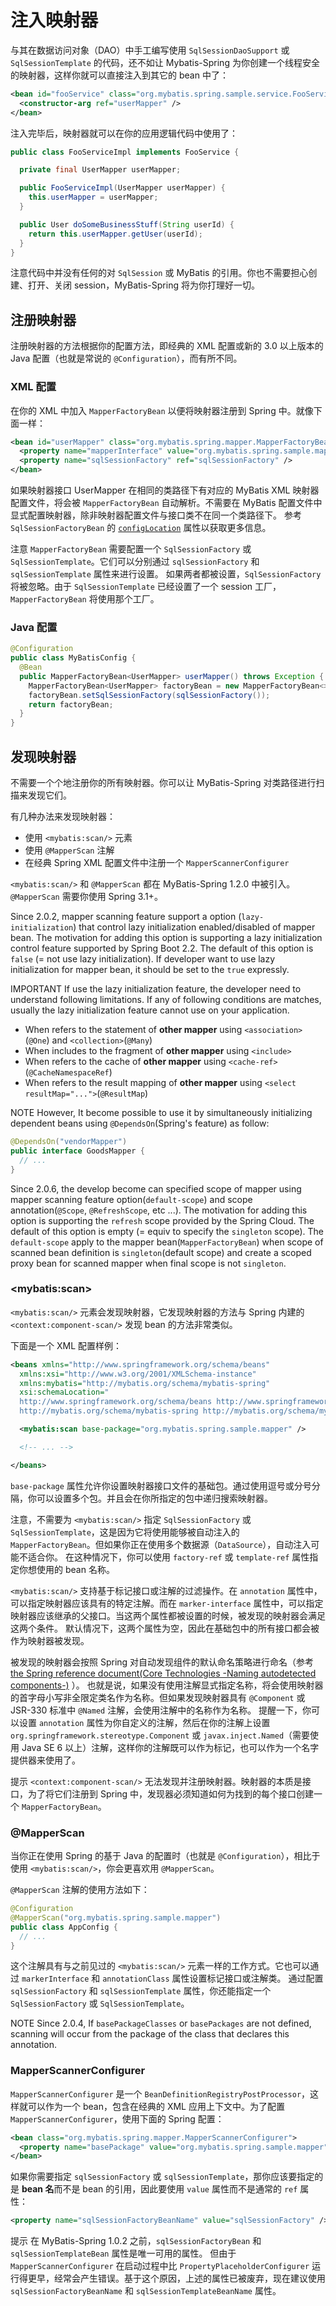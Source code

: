 <a name="注入映射器"></a>
# 注入映射器

与其在数据访问对象（DAO）中手工编写使用 `SqlSessionDaoSupport` 或 `SqlSessionTemplate` 的代码，还不如让 Mybatis-Spring 为你创建一个线程安全的映射器，这样你就可以直接注入到其它的 bean 中了：

```xml
<bean id="fooService" class="org.mybatis.spring.sample.service.FooServiceImpl">
  <constructor-arg ref="userMapper" />
</bean>
```

注入完毕后，映射器就可以在你的应用逻辑代码中使用了：

```java
public class FooServiceImpl implements FooService {

  private final UserMapper userMapper;

  public FooServiceImpl(UserMapper userMapper) {
    this.userMapper = userMapper;
  }

  public User doSomeBusinessStuff(String userId) {
    return this.userMapper.getUser(userId);
  }
}
```

注意代码中并没有任何的对 `SqlSession` 或 MyBatis 的引用。你也不需要担心创建、打开、关闭 session，MyBatis-Spring 将为你打理好一切。

<a name="register"></a>
## 注册映射器

注册映射器的方法根据你的配置方法，即经典的 XML 配置或新的 3.0 以上版本的 Java 配置（也就是常说的 `@Configuration`），而有所不同。

### XML 配置

在你的 XML 中加入 `MapperFactoryBean` 以便将映射器注册到 Spring 中。就像下面一样：

```xml
<bean id="userMapper" class="org.mybatis.spring.mapper.MapperFactoryBean">
  <property name="mapperInterface" value="org.mybatis.spring.sample.mapper.UserMapper" />
  <property name="sqlSessionFactory" ref="sqlSessionFactory" />
</bean>
```

如果映射器接口 UserMapper 在相同的类路径下有对应的 MyBatis XML 映射器配置文件，将会被 `MapperFactoryBean` 自动解析。不需要在 MyBatis 配置文件中显式配置映射器，除非映射器配置文件与接口类不在同一个类路径下。
参考 `SqlSessionFactoryBean` 的 [`configLocation`](factorybean.html) 属性以获取更多信息。

注意 `MapperFactoryBean` 需要配置一个 `SqlSessionFactory` 或 `SqlSessionTemplate`。它们可以分别通过 `sqlSessionFactory` 和 `sqlSessionTemplate` 属性来进行设置。
如果两者都被设置，`SqlSessionFactory` 将被忽略。由于 `SqlSessionTemplate` 已经设置了一个 session 工厂，`MapperFactoryBean` 将使用那个工厂。

### Java 配置

```java
@Configuration
public class MyBatisConfig {
  @Bean
  public MapperFactoryBean<UserMapper> userMapper() throws Exception {
    MapperFactoryBean<UserMapper> factoryBean = new MapperFactoryBean<>(UserMapper.class);
    factoryBean.setSqlSessionFactory(sqlSessionFactory());
    return factoryBean;
  }
}
```

<a name="scan"></a>
## 发现映射器

不需要一个个地注册你的所有映射器。你可以让 MyBatis-Spring 对类路径进行扫描来发现它们。


有几种办法来发现映射器：

* 使用 `<mybatis:scan/>` 元素
* 使用 `@MapperScan` 注解
* 在经典 Spring XML 配置文件中注册一个 `MapperScannerConfigurer`

`<mybatis:scan/>` 和 `@MapperScan` 都在 MyBatis-Spring 1.2.0 中被引入。`@MapperScan` 需要你使用 Spring 3.1+。

Since 2.0.2, mapper scanning feature support a option (`lazy-initialization`) that control lazy initialization enabled/disabled of mapper bean.
The motivation for adding this option is supporting a lazy initialization control feature supported by Spring Boot 2.2. The default of this option is `false` (= not use lazy initialization).
If developer want to use lazy initialization for mapper bean, it should be set to the `true` expressly.

<span class="label important">IMPORTANT</span>
If use the lazy initialization feature, the developer need to understand following limitations.
If any of following conditions are matches, usually the lazy initialization feature cannot use on your application.

* When refers to the statement of **other mapper** using `<association>`(`@One`) and `<collection>`(`@Many`)
* When includes to the fragment of **other mapper** using `<include>`
* When refers to the cache of **other mapper** using `<cache-ref>`(`@CacheNamespaceRef`)
* When refers to the result mapping of **other mapper** using `<select resultMap="...">`(`@ResultMap`)

<span class="label important">NOTE</span>
However, It become possible to use it by simultaneously initializing dependent beans using `@DependsOn`(Spring's feature) as follow:

```java
@DependsOn("vendorMapper")
public interface GoodsMapper {
  // ...
}
```

Since 2.0.6, the develop become can specified scope of mapper using mapper scanning feature option(`default-scope`) and scope annotation(`@Scope`, `@RefreshScope`, etc ...).
The motivation for adding this option is supporting the `refresh` scope provided by the Spring Cloud. The default of this option is empty (= equiv to specify the `singleton` scope).
The `default-scope` apply to the mapper bean(`MapperFactoryBean`) when scope of scanned bean definition is `singleton`(default scope) and create a scoped proxy bean for scanned mapper when final scope is not `singleton`.

### \<mybatis:scan\>

`<mybatis:scan/>` 元素会发现映射器，它发现映射器的方法与 Spring 内建的 `<context:component-scan/>` 发现 bean 的方法非常类似。

下面是一个 XML 配置样例：

```xml
<beans xmlns="http://www.springframework.org/schema/beans"
  xmlns:xsi="http://www.w3.org/2001/XMLSchema-instance"
  xmlns:mybatis="http://mybatis.org/schema/mybatis-spring"
  xsi:schemaLocation="
  http://www.springframework.org/schema/beans http://www.springframework.org/schema/beans/spring-beans.xsd
  http://mybatis.org/schema/mybatis-spring http://mybatis.org/schema/mybatis-spring.xsd">

  <mybatis:scan base-package="org.mybatis.spring.sample.mapper" />

  <!-- ... -->

</beans>
```

`base-package` 属性允许你设置映射器接口文件的基础包。通过使用逗号或分号分隔，你可以设置多个包。并且会在你所指定的包中递归搜索映射器。

注意，不需要为 `<mybatis:scan/>` 指定 `SqlSessionFactory` 或 `SqlSessionTemplate`，这是因为它将使用能够被自动注入的 `MapperFactoryBean`。但如果你正在使用多个数据源（`DataSource`），自动注入可能不适合你。
在这种情况下，你可以使用 `factory-ref` 或 `template-ref` 属性指定你想使用的 bean 名称。

`<mybatis:scan/>` 支持基于标记接口或注解的过滤操作。在 `annotation` 属性中，可以指定映射器应该具有的特定注解。而在 `marker-interface` 属性中，可以指定映射器应该继承的父接口。当这两个属性都被设置的时候，被发现的映射器会满足这两个条件。
默认情况下，这两个属性为空，因此在基础包中的所有接口都会被作为映射器被发现。


被发现的映射器会按照 Spring 对自动发现组件的默认命名策略进行命名（参考 [the Spring reference document(Core Technologies -Naming autodetected components-)](https://docs.spring.io/spring/docs/current/spring-framework-reference/core.html#beans-scanning-name-generator) ）。
也就是说，如果没有使用注解显式指定名称，将会使用映射器的首字母小写非全限定类名作为名称。但如果发现映射器具有 `@Component` 或 JSR-330 标准中 `@Named` 注解，会使用注解中的名称作为名称。
提醒一下，你可以设置 `annotation` 属性为你自定义的注解，然后在你的注解上设置 `org.springframework.stereotype.Component` 或 `javax.inject.Named`（需要使用 Java SE 6 以上）注解，这样你的注解既可以作为标记，也可以作为一个名字提供器来使用了。

<span class="label important">提示</span>
`<context:component-scan/>` 无法发现并注册映射器。映射器的本质是接口，为了将它们注册到 Spring 中，发现器必须知道如何为找到的每个接口创建一个 `MapperFactoryBean`。

### @MapperScan

当你正在使用 Spring 的基于 Java 的配置时（也就是 `@Configuration`），相比于使用 `<mybatis:scan/>`，你会更喜欢用 `@MapperScan`。

`@MapperScan` 注解的使用方法如下：

```java
@Configuration
@MapperScan("org.mybatis.spring.sample.mapper")
public class AppConfig {
  // ...
}
```

这个注解具有与之前见过的 `<mybatis:scan/>` 元素一样的工作方式。它也可以通过 `markerInterface` 和 `annotationClass` 属性设置标记接口或注解类。
通过配置 `sqlSessionFactory` 和 `sqlSessionTemplate` 属性，你还能指定一个 `SqlSessionFactory` 或 `SqlSessionTemplate`。

<span class="label important">NOTE</span>
Since 2.0.4, If `basePackageClasses` or `basePackages` are not defined, scanning will occur from the package of the class that declares this annotation.

### MapperScannerConfigurer

`MapperScannerConfigurer` 是一个 `BeanDefinitionRegistryPostProcessor`，这样就可以作为一个 bean，包含在经典的 XML 应用上下文中。为了配置 `MapperScannerConfigurer`，使用下面的 Spring 配置：

```xml
<bean class="org.mybatis.spring.mapper.MapperScannerConfigurer">
  <property name="basePackage" value="org.mybatis.spring.sample.mapper" />
</bean>
```

如果你需要指定 `sqlSessionFactory` 或 `sqlSessionTemplate`，那你应该要指定的是 **bean 名**而不是 bean 的引用，因此要使用 `value` 属性而不是通常的 `ref` 属性：

```xml
<property name="sqlSessionFactoryBeanName" value="sqlSessionFactory" />
```

<span class="label important">提示</span>
在 MyBatis-Spring 1.0.2 之前，`sqlSessionFactoryBean` 和 `sqlSessionTemplateBean` 属性是唯一可用的属性。
但由于 `MapperScannerConfigurer` 在启动过程中比 `PropertyPlaceholderConfigurer` 运行得更早，经常会产生错误。基于这个原因，上述的属性已被废弃，现在建议使用 `sqlSessionFactoryBeanName` 和 `sqlSessionTemplateBeanName` 属性。

